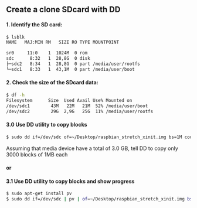 ## Create a clone SDcard with DD

#### 1. Identify the SD card:
```bash
$ lsblk
NAME   MAJ:MIN RM   SIZE RO TYPE MOUNTPOINT

sr0     11:0    1  1024M  0 rom  
sdc      8:32   1  28,8G  0 disk 
├─sdc2   8:34   1  28,8G  0 part /media/user/rootfs
└─sdc1   8:33   1  43,1M  0 part /media/user/boot
```

#### 2. Check the size of the SDcard data:

```bash
$ df -h
Filesystem      Size  Used Avail Use% Mounted on
/dev/sdc1        43M   22M   21M  52% /media/user/boot
/dev/sdc2        29G  2,9G   25G  11% /media/user/rootfs
```

#### 3.0 Use DD utility to copy blocks
```bash
$ sudo dd if=/dev/sdc of=~/Desktop/raspbian_stretch_xinit.img bs=1M count=3000
```

Assuming that media device have a total of 3.0 GB, tell DD to copy only 3000 blocks of 1MB each

#### or

#### 3.1 Use DD utility to copy blocks and show progress

```bash
$ sudo apt-get install pv
$ sudo dd if=/dev/sdc | pv | of=~/Desktop/raspbian_stretch_xinit.img bs=1M count=3000
```